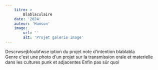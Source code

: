 ```yaml
---
    titre: >
        Blablaculaire
    date: '2024'
    auteur: 'Hamson'
    image:
        url: ''
        alt: 'Projet galerie image'
---
```


Descrwsejbfoubfwse iption du projet note d'intention blablabla  
Genre c'est une photo d'un projet sur la transmission orale et materielle dans les cultures punk et adjacentes
Enfin pas sûr quoi